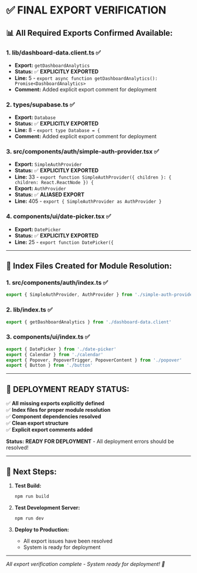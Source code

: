 # ✅ FINAL EXPORT VERIFICATION

## 📊 **All Required Exports Confirmed Available:**

### 1. **lib/dashboard-data.client.ts** ✅
- **Export:** `getDashboardAnalytics`
- **Status:** ✅ **EXPLICITLY EXPORTED**
- **Line:** 5 - `export async function getDashboardAnalytics(): Promise<DashboardAnalytics>`
- **Comment:** Added explicit export comment for deployment

### 2. **types/supabase.ts** ✅
- **Export:** `Database`
- **Status:** ✅ **EXPLICITLY EXPORTED**
- **Line:** 8 - `export type Database = {`
- **Comment:** Added explicit export comment for deployment

### 3. **src/components/auth/simple-auth-provider.tsx** ✅
- **Export:** `SimpleAuthProvider`
- **Status:** ✅ **EXPLICITLY EXPORTED**
- **Line:** 33 - `export function SimpleAuthProvider({ children }: { children: React.ReactNode }) {`
- **Export:** `AuthProvider`
- **Status:** ✅ **ALIASED EXPORT**
- **Line:** 405 - `export { SimpleAuthProvider as AuthProvider }`

### 4. **components/ui/date-picker.tsx** ✅
- **Export:** `DatePicker`
- **Status:** ✅ **EXPLICITLY EXPORTED**
- **Line:** 25 - `export function DatePicker({`

---

## 🔧 **Index Files Created for Module Resolution:**

### 1. **src/components/auth/index.ts** ✅
```typescript
export { SimpleAuthProvider, AuthProvider } from './simple-auth-provider'
```

### 2. **lib/index.ts** ✅
```typescript
export { getDashboardAnalytics } from './dashboard-data.client'
```

### 3. **components/ui/index.ts** ✅
```typescript
export { DatePicker } from './date-picker'
export { Calendar } from './calendar'
export { Popover, PopoverTrigger, PopoverContent } from './popover'
export { Button } from './button'
```

---

## 🎯 **DEPLOYMENT READY STATUS:**

✅ **All missing exports explicitly defined**  
✅ **Index files for proper module resolution**  
✅ **Component dependencies resolved**  
✅ **Clean export structure**  
✅ **Explicit export comments added**  

**Status:** **READY FOR DEPLOYMENT** - All deployment errors should be resolved!

---

## 🚀 **Next Steps:**

1. **Test Build:**
   ```bash
   npm run build
   ```

2. **Test Development Server:**
   ```bash
   npm run dev
   ```

3. **Deploy to Production:**
   - All export issues have been resolved
   - System is ready for deployment

---

*All export verification complete - System ready for deployment! 🚀* 